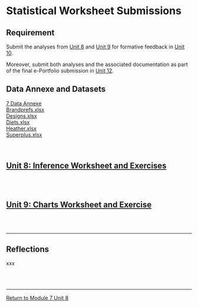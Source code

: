 # Statistical Worksheet Submissions

## Requirement
Submit the analyses from [Unit 8](RMPP_Unit08.md) and [Unit 9](RMPP_Unit09.md) for formative feedback in [Unit 10](RMPP_Unit10.md).

Moreover, submit both analyses and the associated documentation as part of the final e-Portfolio submission in [Unit 12](RMPP_Unit12.md).

## Data Annexe and Datasets
[7 Data Annexe](RMPP_Unit08_7DataAnnexe.pdf)<br>
[Brandprefs.xlsx](RMPP_Unit08_Brandprefs.xlsx)<br>
[Designs.xlsx](RMPP_Unit08_Designs.xlsx)<br>
[Diets.xlsx](RMPP_Unit08_Diets.xlsx)<br>
[Heather.xlsx](RMPP_Unit08_Heather.xlsx)<br>
[Superplus.xlsx](RMPP_Unit08_Superplus.xlsx)<br>
<br><br>

## [Unit 8: Inference Worksheet and Exercises](RMPP_Unit08_Activity.md)
<br><br>

## [Unit 9: Charts Worksheet and Exercise](RMPP_Unit09_Activity.md)
<br><br>

---

## Reflections
xxx 

<br><br>

---

[Return to Module 7 Unit 8](RMPP_Unit08.md)
